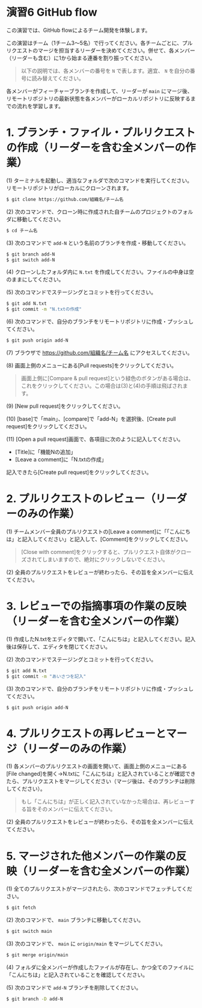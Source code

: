 演習6 GitHub flow
===================================

この演習では、GitHub flowによるチーム開発を体験します。

この演習はチーム（1チーム3〜5名）で行ってください。各チームごとに、プルリクエストのマージを担当するリーダーを決めてください。併せて、各メンバー（リーダーも含む）に1から始まる連番を割り振ってください。

> 以下の説明では、各メンバーの番号を `N` で表します。適宜、 `N` を自分の番号に読み替えてください。

各メンバーがフィーチャーブランチを作成して、リーダーが `main` にマージ後、リモートリポジトリの最新状態を各メンバーがローカルリポジトリに反映するまでの流れを学習します。

# 1. ブランチ・ファイル・プルリクエストの作成（リーダーを含む全メンバーの作業）
(1) ターミナルを起動し、適当なフォルダで次のコマンドを実行してください。リモートリポジトリがローカルにクローンされます。

```bash
$ git clone https://github.com/組織名/チーム名
```

(2) 次のコマンドで、クローン時に作成された自チームのプロジェクトのフォルダに移動してください。

```bash
$ cd チーム名
```

(3) 次のコマンドで `add-N` という名前のブランチを作成・移動してください。

```bash
$ git branch add-N
$ git switch add-N
```

(4) クローンしたフォルダ内に `N.txt` を作成してください。ファイルの中身は空のままにしてください。

(5) 次のコマンドでステージングとコミットを行ってください。

```bash
$ git add N.txt
$ git commit -m "N.txtの作成"
```

(6) 次のコマンドで、自分のブランチをリモートリポジトリに作成・プッシュしてください。

```bash
$ git push origin add-N
```

(7) ブラウザで https://github.com/組織名/チーム名 にアクセスしてください。

(8) 画面上側のメニューにある[Pull requests]をクリックしてください。

> 画面上側に[Compare & pull request]という緑色のボタンがある場合は、これをクリックしてください。この場合は(3)と(4)の手順は飛ばされます。

(9) [New pull request]をクリックしてください。

(10) [base]で「main」、[compare]で「add-N」を選択後、[Create pull request]をクリックしてください。

(11) [Open a pull request]画面で、各項目に次のように記入してください。

- [Title]に「機能Nの追加」
- [Leave a comment]に「N.txtの作成」

記入できたら[Create pull request]をクリックしてください。

# 2. プルリクエストのレビュー（リーダーのみの作業）
(1) チームメンバー全員のプルリクエストの[Leave a comment]に「「こんにちは」と記入してください」と記入して、[Comment]をクリックしてください。

> [Close with comment]をクリックすると、プルリクエスト自体がクローズされてしまいますので、絶対にクリックしないでください。

(2) 全員のプルリクエストをレビューが終わったら、その旨を全メンバーに伝えてください。

# 3. レビューでの指摘事項の作業の反映（リーダーを含む全メンバーの作業）
(1) 作成したN.txtをエディタで開いて、「こんにちは」と記入してください。記入後は保存して、エディタを閉じてください。

(2) 次のコマンドでステージングとコミットを行ってください。

```bash
$ git add N.txt
$ git commit -m "あいさつを記入"
```

(3) 次のコマンドで、自分のブランチをリモートリポジトリに作成・プッシュしてください。

```bash
$ git push origin add-N
```

# 4. プルリクエストの再レビューとマージ（リーダーのみの作業）
(1) 各メンバーのプルリクエストの画面を開いて、画面上側のメニューにある[File changed]を開く→N.txtに「こんにちは」と記入されていることが確認できたら、プルリクエストをマージしてください（マージ後は、そのブランチは削除してください）。

> もし「こんにちは」が正しく記入されていなかった場合は、再レビューする旨をそのメンバーに伝えてください。

(2) 全員のプルリクエストをレビューが終わったら、その旨を全メンバーに伝えてください。

# 5. マージされた他メンバーの作業の反映（リーダーを含む全メンバーの作業）
(1) 全てのプルリクエストがマージされたら、次のコマンドでフェッチしてください。

```bash
$ git fetch
```

(2) 次のコマンドで、 `main` ブランチに移動してください。

```bash
$ git switch main
```

(3) 次のコマンドで、 `main` に `origin/main` をマージしてください。

```bash
$ git merge origin/main
```

(4) フォルダに全メンバーが作成したファイルが存在し、かつ全てのファイルに「こんにちは」と記入されていることを確認してください。

(5) 次のコマンドで `add-N` ブランチを削除してください。

```bash
$ git branch -D add-N
```
